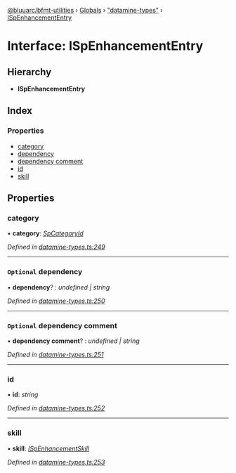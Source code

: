 [@bluuarc/bfmt-utilities](../README.md) › [Globals](../globals.md) › ["datamine-types"](../modules/_datamine_types_.md) › [ISpEnhancementEntry](_datamine_types_.ispenhancemententry.md)

# Interface: ISpEnhancementEntry

## Hierarchy

* **ISpEnhancementEntry**

## Index

### Properties

* [category](_datamine_types_.ispenhancemententry.md#category)
* [dependency](_datamine_types_.ispenhancemententry.md#optional-dependency)
* [dependency comment](_datamine_types_.ispenhancemententry.md#optional-dependency-comment)
* [id](_datamine_types_.ispenhancemententry.md#id)
* [skill](_datamine_types_.ispenhancemententry.md#skill)

## Properties

###  category

• **category**: *[SpCategoryId](../enums/_datamine_types_.spcategoryid.md)*

*Defined in [datamine-types.ts:249](https://github.com/BluuArc/bfmt-utilities/blob/2dbb89b/src/datamine-types.ts#L249)*

___

### `Optional` dependency

• **dependency**? : *undefined | string*

*Defined in [datamine-types.ts:250](https://github.com/BluuArc/bfmt-utilities/blob/2dbb89b/src/datamine-types.ts#L250)*

___

### `Optional` dependency comment

• **dependency comment**? : *undefined | string*

*Defined in [datamine-types.ts:251](https://github.com/BluuArc/bfmt-utilities/blob/2dbb89b/src/datamine-types.ts#L251)*

___

###  id

• **id**: *string*

*Defined in [datamine-types.ts:252](https://github.com/BluuArc/bfmt-utilities/blob/2dbb89b/src/datamine-types.ts#L252)*

___

###  skill

• **skill**: *[ISpEnhancementSkill](_datamine_types_.ispenhancementskill.md)*

*Defined in [datamine-types.ts:253](https://github.com/BluuArc/bfmt-utilities/blob/2dbb89b/src/datamine-types.ts#L253)*
